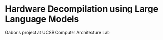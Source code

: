 # Hardware Decompilation using Large Language Models

Gabor's project at UCSB Computer Architecture Lab